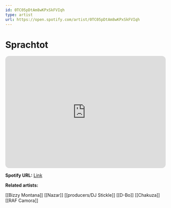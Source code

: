 ```yaml
---
id: 0TC05pDtAm8wKPxSkFVIqh
type: artist
url: https://open.spotify.com/artist/0TC05pDtAm8wKPxSkFVIqh
---
```

# Sprachtot

<iframe style="border-radius:12px" src="https://open.spotify.com/embed/artist/0TC05pDtAm8wKPxSkFVIqh" width="100%" height="352" frameBorder="0" allowfullscreen="" allow="autoplay; clipboard-write; encrypted-media; fullscreen; picture-in-picture" loading="lazy"></iframe>

**Spotify URL:** [Link](https://open.spotify.com/artist/0TC05pDtAm8wKPxSkFVIqh)

**Related artists:**

[[Bizzy Montana]]
[[Nazar]]
[[producers/DJ Stickle]]
[[D-Bo]]
[[Chakuza]]
[[RAF Camora]]
